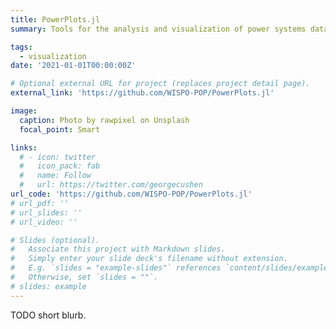 ```yaml
---
title: PowerPlots.jl
summary: Tools for the analysis and visualization of power systems data.

tags:
  - visualization
date: '2021-01-01T00:00:00Z'

# Optional external URL for project (replaces project detail page).
external_link: 'https://github.com/WISPO-POP/PowerPlots.jl'

image:
  caption: Photo by rawpixel on Unsplash
  focal_point: Smart

links:
  # - icon: twitter
  #   icon_pack: fab
  #   name: Follow
  #   url: https://twitter.com/georgecushen
url_code: 'https://github.com/WISPO-POP/PowerPlots.jl'
# url_pdf: ''
# url_slides: ''
# url_video: ''

# Slides (optional).
#   Associate this project with Markdown slides.
#   Simply enter your slide deck's filename without extension.
#   E.g. `slides = "example-slides"` references `content/slides/example-slides.md`.
#   Otherwise, set `slides = ""`.
# slides: example
---
```


TODO short blurb.